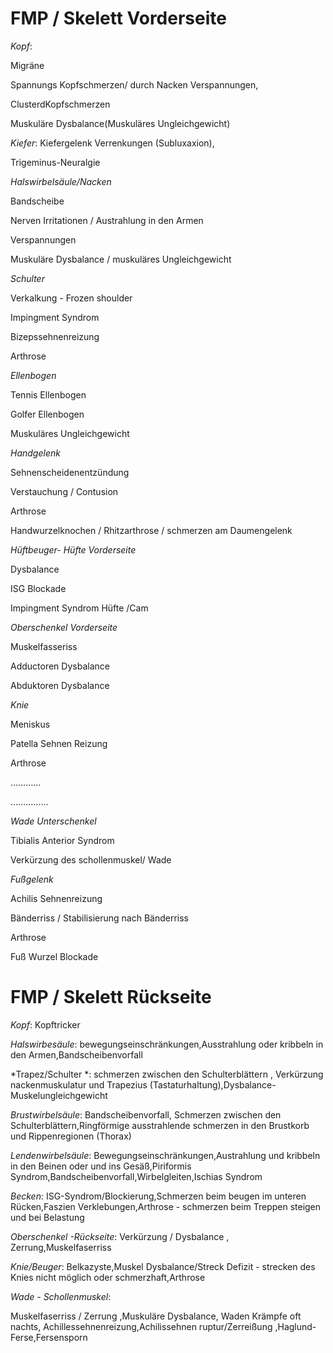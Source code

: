 # FMP / Skelett Vorderseite

*Kopf*:

Migräne

Spannungs Kopfschmerzen/ durch Nacken Verspannungen,

ClusterdKopfschmerzen

Muskuläre Dysbalance(Muskuläres Ungleichgewicht)

*Kiefer*: Kiefergelenk Verrenkungen (Subluxaxion),

Trigeminus-Neuralgie


*Halswirbelsäule/Nacken*

Bandscheibe

Nerven Irritationen / Austrahlung in den Armen

Verspannungen

Muskuläre Dysbalance / muskuläres Ungleichgewicht

*Schulter*

Verkalkung - Frozen shoulder

Impingment Syndrom

Bizepssehnenreizung

Arthrose

*Ellenbogen*

Tennis Ellenbogen

Golfer Ellenbogen

Muskuläres Ungleichgewicht

*Handgelenk*

Sehnenscheidenentzündung

Verstauchung / Contusion

Arthrose

Handwurzelknochen / Rhitzarthrose / schmerzen am Daumengelenk

*Hüftbeuger- Hüfte Vorderseite*

Dysbalance

ISG Blockade

Impingment Syndrom Hüfte /Cam

*Oberschenkel Vorderseite*

Muskelfasseriss

Adductoren Dysbalance

Abduktoren Dysbalance

*Knie*

Meniskus

Patella Sehnen Reizung

Arthrose

…………

……………

*Wade* *Unterschenkel*

Tibialis Anterior Syndrom

Verkürzung des schollenmuskel/ Wade

*Fußgelenk*

Achilis Sehnenreizung

Bänderriss / Stabilisierung nach Bänderriss

Arthrose

Fuß Wurzel Blockade

# FMP / Skelett Rückseite
*Kopf*: Kopftricker

*Halswirbesäule*: bewegungseinschränkungen,Ausstrahlung oder kribbeln in den Armen,Bandscheibenvorfall

*Trapez/Schulter *: schmerzen zwischen den Schulterblättern , Verkürzung nackenmuskulatur und Trapezius (Tastaturhaltung),Dysbalance-Muskelungleichgewicht

*Brustwirbelsäule*: Bandscheibenvorfall, Schmerzen zwischen den Schulterblättern,Ringförmige ausstrahlende schmerzen in den Brustkorb und Rippenregionen (Thorax)

*Lendenwirbelsäule*: Bewegungseinschränkungen,Austrahlung und kribbeln in den Beinen oder und ins Gesäß,Piriformis Syndrom,Bandscheibenvorfall,Wirbelgleiten,Ischias Syndrom

*Becken*: ISG-Syndrom/Blockierung,Schmerzen beim beugen im unteren Rücken,Faszien Verklebungen,Arthrose - schmerzen beim Treppen steigen und bei Belastung

*Oberschenkel -Rückseite*: Verkürzung / Dysbalance , Zerrung,Muskelfaserriss

*Knie/Beuger*: Belkazyste,Muskel Dysbalance/Streck Defizit - strecken des Knies nicht möglich oder schmerzhaft,Arthrose

*Wade - Schollenmuskel*:

Muskelfaserriss / Zerrung ,Muskuläre Dysbalance, Waden Krämpfe oft nachts, Achillessehnenreizung,Achilissehnen ruptur/Zerreißung ,Haglund-Ferse,Fersensporn

